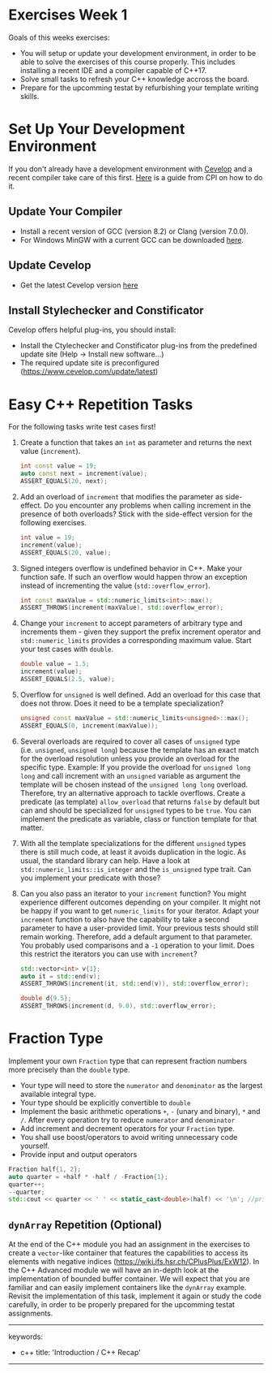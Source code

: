 # Exercises Week 1

Goals of this weeks exercises:

-   You will setup or update your development environment, in order to
    be able to solve the exercises of this course properly. This
    includes installing a recent IDE and a compiler capable of C++17.
-   Solve small tasks to refresh your C++ knowledge accross the board.
-   Prepare for the upcomming testat by refurbishing your template
    writing skills.

# Set Up Your Development Environment

If you don't already have a development environment with
[Cevelop](https://www.cevelop.com) and a recent compiler take care of
this first. [Here](https://wiki.ifs.hsr.ch/CPlusPlus/ExW1) is a guide
from CPl on how to do it.

## Update Your Compiler

-   Install a recent version of GCC (version 8.2) or Clang (version
    7.0.0).
-   For Windows MinGW with a current GCC can be downloaded
    [here](https://nuwen.net/mingw.html).

## Update Cevelop

-   Get the latest Cevelop version [here](https://www.cevelop.com)

## Install Stylechecker and Constificator

Cevelop offers helpful plug-ins, you should install:

-   Install the Ctylechecker and Constificator plug-ins from the
    predefined update site (Help -\> Install new software...)
-   The required update site is preconfigured
    (https://www.cevelop.com/update/latest)

# Easy C++ Repetition Tasks

For the following tasks write test cases first!

1.  Create a function that takes an `int` as parameter and returns the
    next value (`increment`).

    ``` cpp
    int const value = 19;
    auto const next = increment(value);
    ASSERT_EQUALS(20, next);
    ```

2.  Add an overload of `increment` that modifies the parameter as
    side-effect. Do you encounter any problems when calling increment in
    the presence of both overloads? Stick with the side-effect version
    for the following exercises.

    ``` cpp
    int value = 19;
    increment(value);
    ASSERT_EQUALS(20, value);
    ```

3.  Signed integers overflow is undefined behavior in C++. Make your
    function safe. If such an overflow would happen throw an exception
    instead of incrementing the value (`std::overflow_error`).

    ``` cpp
    int const maxValue = std::numeric_limits<int>::max();
    ASSERT_THROWS(increment(maxValue), std::overflow_error);
    ```

4.  Change your `increment` to accept parameters of arbitrary type and
    increments them - given they support the prefix increment operator
    and `std::numeric_limits` provides a corresponding maximum value.
    Start your test cases with `double`.

    ``` cpp
    double value = 1.5;
    increment(value);
    ASSERT_EQUALS(2.5, value);
    ```

5.  Overflow for `unsigned` is well defined. Add an overload for this
    case that does not throw. Does it need to be a template
    specialization?

    ``` cpp
    unsigned const maxValue = std::numeric_limits<unsigned>::max();
    ASSERT_EQUALS(0, increment(maxValue));
    ```

6.  Several overloads are required to cover all cases of `unsigned` type
    (i.e. `unsigned`, `unsigned long`) because the template has an exact
    match for the overload resolution unless you provide an overload for
    the specific type. Example: If you provide the overload for
    `unsigned long long` and call increment with an `unsigned` variable
    as argument the template will be chosen instead of the
    `unsigned long long` overload. Therefore, try an alternative
    approach to tackle overflows. Create a predicate (as template)
    `allow_overload` that returns `false` by default but can and should
    be specialized for `unsigned` types to be `true`. You can implement
    the predicate as variable, class or function template for that
    matter.

7.  With all the template specializations for the different `unsigned`
    types there is still much code, at least it avoids duplication in
    the logic. As usual, the standard library can help. Have a look at
    `std::numeric_limits::is_integer` and the `is_unsigned` type trait.
    Can you implement your predicate with those?

8.  Can you also pass an iterator to your `increment` function? You
    might experience different outcomes depending on your compiler. It
    might not be happy if you want to get `numeric_limits` for your
    iterator. Adapt your `increment` function to also have the
    capability to take a second parameter to have a user-provided limit.
    Your previous tests should still remain working. Therefore, add a
    default argument to that parameter. You probably used comparisons
    and a `-1` operation to your limit. Does this restrict the iterators
    you can use with `increment`?

    ``` cpp
    std::vector<int> v{1};
    auto it = std::end(v);
    ASSERT_THROWS(increment(it, std::end(v)), std::overflow_error);

    double d{9.5};
    ASSERT_THROWS(increment(d, 9.0), std::overflow_error);
    ```

# Fraction Type

Implement your own `Fraction` type that can represent fraction numbers
more precisely than the `double` type.

-   Your type will need to store the `numerator` and `denominator` as
    the largest available integral type.
-   Your type should be explicitly convertible to `double`
-   Implement the basic arithmetic operations `+`, `-` (unary and
    binary), `*` and `/`. After every operation try to reduce
    `numerator` and `denominator`
-   Add increment and decrement operators for your `Fraction` type.
-   You shall use boost/operators to avoid writing unnecessary code
    yourself.
-   Provide input and output operators

<!-- -->

``` cpp
Fraction half{1, 2};
auto quarter = +half * -half / -Fraction{1};
quarter++;
--quarter;
std::cout << quarter << ' ' << static_cast<double>(half) << '\n'; //prints 1/4 0.5
```

## `dynArray` Repetition (Optional)

At the end of the C++ module you had an assignment in the exercises to
create a `vector`-like container that features the capabilities to
access its elements with negative indices
(https://wiki.ifs.hsr.ch/CPlusPlus/ExW12). In the C++ Advanced module we
will have an in-depth look at the implementation of bounded buffer
container. We will expect that you are familiar and can easily implement
containers like the `dynArray` example. Revisit the implementation of
this task, implement it again or study the code carefully, in order to
be properly prepared for the upcomming testat assignments.

---
keywords:
- c++
title: 'Introduction / C++ Recap'
---


